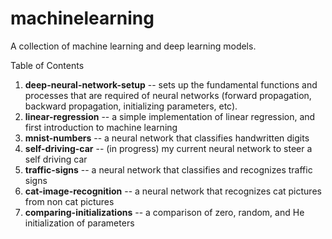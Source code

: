 # machinelearning

A collection of machine learning and deep learning models.

Table of Contents
1. **deep-neural-network-setup** -- sets up the fundamental functions and processes that are required of neural networks (forward propagation, backward propagation, initializing parameters, etc).
2. **linear-regression** -- a simple implementation of linear regression, and first introduction to machine learning
3. **mnist-numbers** -- a neural network that classifies handwritten digits
4. **self-driving-car** -- (in progress) my current neural network to steer a self driving car
5. **traffic-signs** -- a neural network that classifies and recognizes traffic signs
6. **cat-image-recognition** -- a neural network that recognizes cat pictures from non cat pictures
7. **comparing-initializations** -- a comparison of zero, random, and He initialization of parameters
